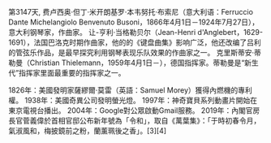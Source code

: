 第3147天, 费卢西奥·但丁·米开朗基罗·本韦努托·布索尼（意大利语：Ferruccio Dante Michelangiolo Benvenuto Busoni，1866年4月1日－1924年7月27日），意大利钢琴家，作曲家。
让-亨利·当格勒贝尔（Jean-Henri d'Anglebert，1629-1691），法国巴洛克时期作曲家，他的的《键盘曲集》影响广泛，他还改编了吕利的管弦乐作品，是最早探究利用钢琴表现乐队效果的作曲家之一。
克里斯蒂安·蒂勒曼（Christian Thielemann，1959年4月1日－），德国指挥家。蒂勒曼是“新生代”指挥家里面最重要的指挥家之一。

1826年：美國發明家薩繆爾·莫雷（英語：Samuel Morey）獲得內燃機的專利權。
1938年：美國奇異公司發明螢光燈。
1997年：神奇寶貝系列動畫片開始在東京電視台播出。
2004年：Google對公眾啟動Gmail服務。
2019年：內閣官房長官菅義偉於首相官邸公布新年號為「令和」，取自《萬葉集》：「于時初春令月，氣淑風和，梅披鏡前之粉，蘭薰珮後之香」。[3][4]